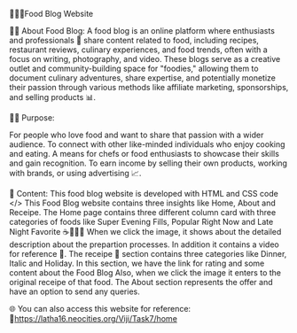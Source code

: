 🥘🍳🔥Food Blog Website

👨‍🍳 About Food Blog:
A food blog is an online platform where enthusiasts and professionals 💼 share content related to food, including recipes, restaurant reviews, culinary experiences, and food trends, often with a focus on writing, photography, and video.
These blogs serve as a creative outlet and community-building space for "foodies," allowing them to document culinary adventures, share expertise, and potentially monetize their passion through various methods like affiliate marketing, sponsorships, and selling products 📊. 

🍴🍲 Purpose:

For people who love food and want to share that passion with a wider audience. 
To connect with other like-minded individuals who enjoy cooking and eating. 
A means for chefs or food enthusiasts to showcase their skills and gain recognition. 
To earn income by selling their own products, working with brands, or using advertising 📈.

📌 Content:
This food blog website is developed with HTML and CSS code </>
This Food Blog website contains three insights like Home, About and Receipe.
The Home page contains three different column card with three categories of foods like Super Evening Fills, Popular Right Now and Late Night Favorite ☕🤎🥯🍪
When we click the image, it shows about the detailed description about the prepartion processes.
In addition it contains a video for reference 🎥.
The receipe 📝 section contains three categories like Dinner, Italic and Holiday.
In this section, we have the link for rating and some content about the Food Blog
Also, when we click the image it enters to the original receipe of that food.
The About section represents the offer and have an option to send any queries.

🌐 You can also access this website for reference: 🔗https://latha16.neocities.org/Viji/Task7/home
